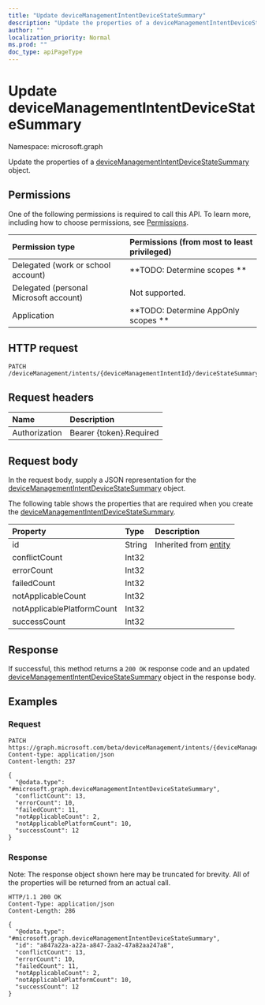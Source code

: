 ```yaml
---
title: "Update deviceManagementIntentDeviceStateSummary"
description: "Update the properties of a deviceManagementIntentDeviceStateSummary object."
author: ""
localization_priority: Normal
ms.prod: ""
doc_type: apiPageType
---
```


# Update deviceManagementIntentDeviceStateSummary

Namespace: microsoft.graph

Update the properties of a [deviceManagementIntentDeviceStateSummary](../resources/devicemanagementintentdevicestatesummary.md) object.

## Permissions
One of the following permissions is required to call this API. To learn more, including how to choose permissions, see [Permissions](/concepts/permissions-reference.md).

|Permission type|Permissions (from most to least privileged)|
|:---|:---|
|Delegated (work or school account)|**TODO: Determine scopes **|
|Delegated (personal Microsoft account)|Not supported.|
|Application|**TODO: Determine AppOnly scopes **|

## HTTP request
<!-- {
  "blockType": "ignored"
}
-->
``` http
PATCH /deviceManagement/intents/{deviceManagementIntentId}/deviceStateSummary
```

## Request headers
|Name|Description|
|:---|:---|
|Authorization|Bearer {token}.Required|

## Request body
In the request body, supply a JSON representation for the [deviceManagementIntentDeviceStateSummary](../resources/devicemanagementintentdevicestatesummary.md) object.

The following table shows the properties that are required when you create the [deviceManagementIntentDeviceStateSummary](../resources/devicemanagementintentdevicestatesummary.md).

|Property|Type|Description|
|:---|:---|:---|
|id|String| Inherited from [entity](../resources/entity.md)|
|conflictCount|Int32||
|errorCount|Int32||
|failedCount|Int32||
|notApplicableCount|Int32||
|notApplicablePlatformCount|Int32||
|successCount|Int32||



## Response
If successful, this method returns a `200 OK` response code and an updated [deviceManagementIntentDeviceStateSummary](../resources/devicemanagementintentdevicestatesummary.md) object in the response body.

## Examples

### Request
<!-- {
  "blockType": "request",
  "name": "update_devicemanagementintentdevicestatesummary"
}
-->
``` http
PATCH https://graph.microsoft.com/beta/deviceManagement/intents/{deviceManagementIntentId}/deviceStateSummary
Content-type: application/json
Content-length: 237

{
  "@odata.type": "#microsoft.graph.deviceManagementIntentDeviceStateSummary",
  "conflictCount": 13,
  "errorCount": 10,
  "failedCount": 11,
  "notApplicableCount": 2,
  "notApplicablePlatformCount": 10,
  "successCount": 12
}
```

### Response
Note: The response object shown here may be truncated for brevity. All of the properties will be returned from an actual call.
<!-- {
  "blockType": "response",
  "truncated": true
}
-->
``` http
HTTP/1.1 200 OK
Content-Type: application/json
Content-Length: 286

{
  "@odata.type": "#microsoft.graph.deviceManagementIntentDeviceStateSummary",
  "id": "a847a22a-a22a-a847-2aa2-47a82aa247a8",
  "conflictCount": 13,
  "errorCount": 10,
  "failedCount": 11,
  "notApplicableCount": 2,
  "notApplicablePlatformCount": 10,
  "successCount": 12
}
```


